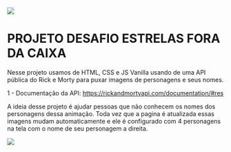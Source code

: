 # ![](C:\Users\Debora\Desktop\arquivos\WORKSPICE\projeto-estrelas\desafio-estrelas\img\estrelas.png)

# PROJETO DESAFIO ESTRELAS FORA DA CAIXA 

Nesse projeto usamos de HTML, CSS e JS Vanilla usando de uma API pública do Rick e Morty para puxar imagens de personagens e seus nomes. 

1 - Documentação da API: https://rickandmortyapi.com/documentation/#res

A ideia desse projeto é ajudar pessoas que não conhecem os nomes dos personagens dessa animação. Toda vez que a pagina é atualizada essas imagens mudam automaticamente e ele é configurado com 4 personagens na tela com o nome de seu personagem a direita. 



![](C:\Users\Debora\Desktop\arquivos\WORKSPICE\projeto-estrelas\desafio-estrelas\img\rick-morty-temporada-4_widelg.jpg)
